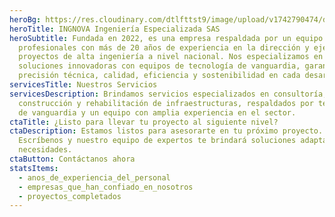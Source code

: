 ```yaml
---
heroBg: https://res.cloudinary.com/dtlfttst9/image/upload/v1742790474/dji_fly_20250218_155336_973_1739912492886_photo_ajspb0.jpg
heroTitle: INGNOVA Ingeniería Especializada SAS
heroSubtitle: Fundada en 2022, es una empresa respaldada por un equipo de
  profesionales con más de 20 años de experiencia en la dirección y ejecución de
  proyectos de alta ingeniería a nivel nacional. Nos especializamos en ofrecer
  soluciones innovadoras con equipos de tecnología de vanguardia, garantizando
  precisión técnica, calidad, eficiencia y sostenibilidad en cada desarrollo.
servicesTitle: Nuestros Servicios
servicesDescription: Brindamos servicios especializados en consultoría,
  construcción y rehabilitación de infraestructuras, respaldados por tecnología
  de vanguardia y un equipo con amplia experiencia en el sector.
ctaTitle: ¿Listo para llevar tu proyecto al siguiente nivel?
ctaDescription: Estamos listos para asesorarte en tu próximo proyecto.
  Escríbenos y nuestro equipo de expertos te brindará soluciones adaptadas a tus
  necesidades.
ctaButton: Contáctanos ahora
statsItems:
  - anos_de_experiencia_del_personal
  - empresas_que_han_confiado_en_nosotros
  - proyectos_completados
---
```

